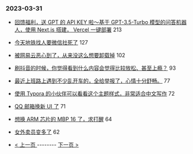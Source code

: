 ### 2023-03-31 
- [回馈福利，送 GPT 的 API KEY 啦～基于 GPT-3.5-Turbo 模型的问答机器人，使用 Next.js 搭建， Vercel 一键部署](https://www.v2ex.com/t/928719) 213
- [今天地铁找人要微信社死了](https://www.v2ex.com/t/928684) 127
- [被网易云恶心到了，从来没这么想要卸载掉](https://www.v2ex.com/t/928662) 102
- [刷抖音的时候，你觉得看到什么内容会觉得比较放松、甚至上瘾？](https://www.v2ex.com/t/928690) 93
- [最近上班路上遇到不少乱开车的，全给举报了，心情十分舒畅。](https://www.v2ex.com/t/928700) 77
- [使用 Typora 的小伙伴可以看看这个主题样式，非常适合中文写作](https://www.v2ex.com/t/928701) 72
- [QQ 邮箱换新 UI 了](https://www.v2ex.com/t/928685) 71
- [想换 ARM 芯片的 MBP 16 了，求打醒](https://www.v2ex.com/t/928788) 64
- [女外卖员变多了](https://www.v2ex.com/t/928733) 62 

- [ < 上一页 ](https://github.com/able8/v2ex-hot-record/blob/master/2023-03-30.md) -------- [ 下一页 > ](https://github.com/able8/v2ex-hot-record/blob/master/2023-04-01.md)